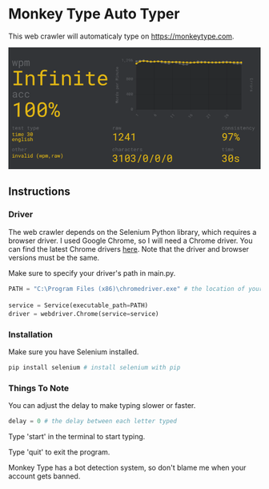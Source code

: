 # Monkey Type Auto Typer

This web crawler will automaticaly type on <https://monkeytype.com>.

![Monkey-Type-Website](README.assets/monkey_type.png)

## Instructions

### Driver

The web crawler depends on the Selenium Python library, which requires a browser driver. I used Google Chrome, so I will need a Chrome driver. You can find the latest Chrome drivers [here]( https://chromedriver.chromium.org). Note that the driver and browser versions must be the same.

Make sure to specify your driver's path in main.py.

```python
PATH = "C:\Program Files (x86)\chromedriver.exe" # the location of your driver

service = Service(executable_path=PATH)
driver = webdriver.Chrome(service=service)
```

### Installation

Make sure you have Selenium installed.

```python
pip install selenium # install selenium with pip
```

### Things To Note

You can adjust the delay to make typing slower or faster.

```python
delay = 0 # the delay between each letter typed
```

Type 'start' in the terminal to start typing.

Type 'quit' to exit the program.

Monkey Type has a bot detection system, so don't blame me when your account gets banned.
